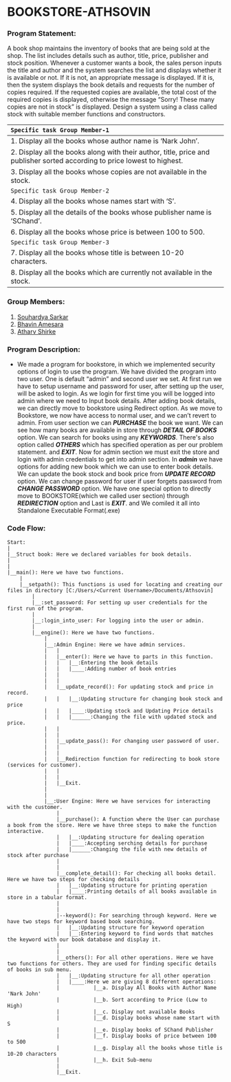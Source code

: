 # BOOKSTORE-ATHSOVIN

### Program Statement:
A book shop maintains the inventory of books that are being sold at the shop. The
list includes details such as author, title, price, publisher and stock position.
Whenever a customer wants a book, the sales person inputs the title and author and
the system searches the list and displays whether it is available or not. If it is not, an
appropriate message is displayed. If it is, then the system displays the book details
and requests for the number of copies required. If the requested copies are available,
the total cost of the required copies is displayed, otherwise the message “Sorry!
These many copies are not in stock” is displayed. Design a system using a class
called stock with suitable member functions and constructors.

|   `Specific task Group Member-1`   |
|:--------------------------------|
|   1. Display all the books whose author name is ‘Nark John’.   |
|   2. Display all the books along with their author, title, price and publisher sorted according to price lowest to highest.   |
|   3. Display all the books whose copies are not available in the stock.   |
|  `Specific task Group Member-2`  |
|   4. Display all the books whose names start with ‘S’.   |
|   5. Display all the details of the books whose publisher name is ‘SChand’.   |
|   6. Display all the books whose price is between 100 to 500.   |
|  `Specific task Group Member-3`  |
|   7. Display all the books whose title is between 10-20 characters.   |
|   8. Display all the books which are currently not available in the stock.   |

### Group Members:
1. [Souhardya Sarkar](https://github.com/s-vintagew)
2. [Bhavin Amesara](https://github.com/Bhavin-Amesara)
3. [Atharv Shirke](https://github.com/AtharvShirke9)

### Program Description:
* We made a program for bookstore, in which we implemented security options of login to use the program. We have divided the program into two user. One is default “admin” and second user we set. At first run we have to setup username and password for user, after setting up the user, will be asked to login. As we login for first time you will be logged into admin where we need to Input book details. After adding book details, we can directly move to bookstore using Redirect option. As we move to Bookstore, we now have access to normal user, and we can’t revert to admin. From user section we can ***PURCHASE*** the book we want. We can see how many books are available in store through ***DETAIL OF BOOKS*** option. We can search for books using any ***KEYWORDS***. There's also option called ***OTHERS*** which has specified operation as per our problem statement. and ***EXIT***. Now for admin section we must exit the store and login with admin credentials to get into admin section. In ***admin*** we have options for adding new book which we can use to enter book details. We can update the book stock and book price from ***UPDATE RECORD*** option. We can change password for user if user forgets password from ***CHANGE PASSWORD*** option. We have one special option to directly move to BOOKSTORE(which we called user section) through ***REDIRECTION*** option and Last is ***EXIT***. and We comiled it all into Standalone Executable Format(.exe)

### Code Flow:
```
Start:
|
|__Struct book: Here we declared variables for book details.
|
|	
|__main(): Here we have two functions.
	|
	|__setpath(): This functions is used for locating and creating our files in directory [C:/Users/<Current Username>/Documents/Athsovin]
		|
	  	|__:set_password: For setting up user credentials for the first run of the program. 
	  	|
	  	|__:login_into_user: For logging into the user or admin.
		|
		|__engine(): Here we have two functions.
   		  	|
   		  	|__:Admin Engine: Here we have admin services.
			|	|
  		  	|	|__enter(): Here we have to parts in this function.
   	  		|	|	|__:Entering the book details
   	  		|	|	|____:Adding number of book entries
   		  	|	|
			|	|	
   		 	|	|__update_record(): For updating stock and price in record.
   		  	|	|	|__:Updating structure for changing book stock and price
   		  	|	|	|____:Updating stock and Updating Price details
   		  	| 	|	|______:Changing the file with updated stock and price.
   		  	|	|
   	  		|	|
   	  		|	|__update_pass(): For changing user password of user.
   		  	|	|
   	  		|	|
   		  	|	|__Redirection function for redirecting to book store (services for customer).
   		  	|	|
   	  		|	|
   		  	|	|__Exit.
   		  	|
   	  		|
   		  	|__:User Engine: Here we have services for interacting with the customer.
				|
				|__purchase(): A function where the User can purchase a book from the store. Here we have three steps to make the function interactive.
   				|	|__:Updating structure for dealing operation
   				|	|____:Accepting serching details for purchase
   				|	|______:Changing the file with new details of stock after purchase
   		  		|
   	  			|	
   				|__complete_detail(): For checking all books detail. Here we have two steps for checking details
   				|	|__:Updating structure for printing operation
   				|	|____:Printing details of all books available in store in a tabular format.
   		  		|
   	  			|
   				|--keyword(): For searching through keyword. Here we have two steps for keyword based book searching.
   				|	|__:Updating structure for keyword operation
   				|	|__:Entering keyword to find words that matches the keyword with our book database and display it.
   				|
   				|
   				|__others(): For all other operations. Here we have two functions for others. They are used for finding specific details of books in sub menu.
   				|	|__:Updating structure for all other operation
   				|	|____:Here we are giving 8 different operations:
  				|			|__a. Display All Books with Author Name 'Nark John'
   				|			|__b. Sort according to Price (Low to High)
   				|			|__c. Display not available Books
   				|			|__d. Display books whose name start with S
   				|			|__e. Display books of SChand Publisher
   				|			|__f. Display books of price between 100 to 500
   				|			|__g. Display all the books whose title is 10-20 characters
   				|			|__h. Exit Sub-menu
   				|
   				|__Exit.

```
